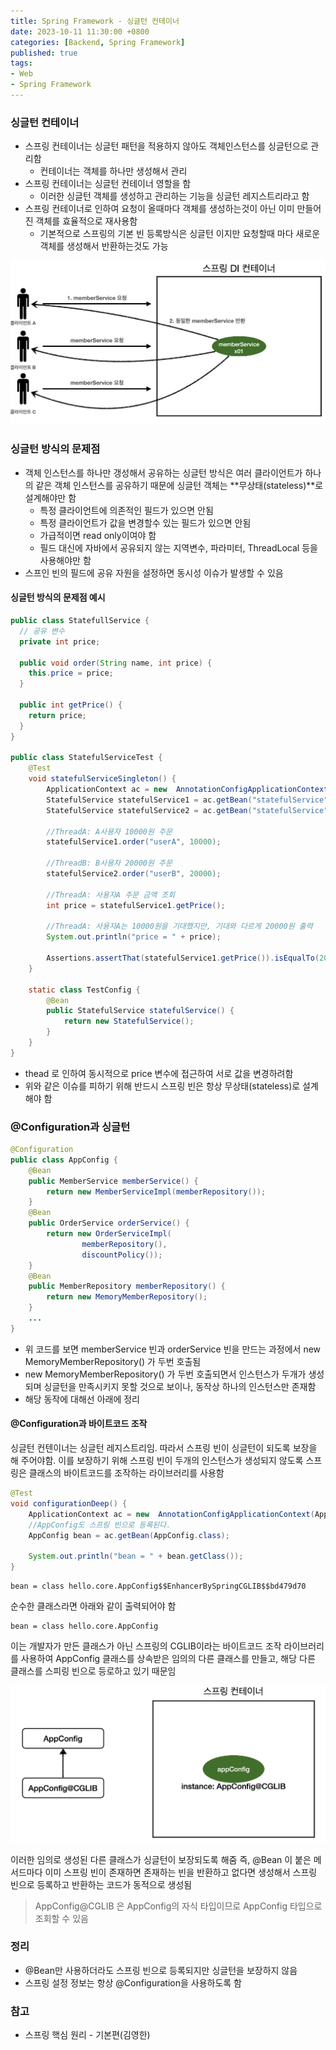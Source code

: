 ```yaml
---
title: Spring Framework - 싱글턴 컨테이너
date: 2023-10-11 11:30:00 +0800
categories: [Backend, Spring Framework]
published: true
tags:
- Web
- Spring Framework
---
```


### 싱글턴 컨테이너
 - 스프링 컨테이너는 싱글턴 패턴을 적용하지 않아도 객체인스턴스를 싱글턴으로 관리함
   - 컨테이너는 객체를 하나만 생성해서 관리
 - 스프링 컨테이너는 싱글턴 컨테이너 영할을 함
   - 이러한 싱글턴 객체를 생성하고 관리하는 기능을 싱글턴 레지스트리라고 함
 - 스프링 컨테이너로 인하여 요청이 올때마다 객체를 생성하는것이 아닌 이미 만들어진 객체를 효율적으로 재사용함
   - 기본적으로 스프링의 기본 빈 등록방식은 싱글턴 이지만 요청할때 마다 새로운 객체를 생성해서 반환하는것도 가능

![Alt text](/assets/posts/img/spring/spring_basic/spring_05_01.png)

### 싱글턴 방식의 문제점
 - 객체 인스턴스를 하나만 갱성해서 공유하는 싱글턴 방식은 여러 클라이언트가 하나의 같은 객체 인스턴스를 공유하기 때문에 싱글턴 객체는 **무상태(stateless)**로 설계해야만 함
   - 특정 클라이언트에 의존적인 필드가 있으면 안됨
   - 특정 클라이언트가 값을 변경할수 있는 필드가 있으면 안됨
   - 가급적이면 read only이여야 함
   - 필드 대신에 자바에서 공유되지 않는 지역변수, 파라미터, ThreadLocal 등을 사용해야만 함
 - 스프인 빈의 필드에 공유 자원을 설정하면 동시성 이슈가 발생할 수 있음

#### 싱글턴 방식의 문제점 예시
```java
public class StatefullService { 
  // 공유 변수 
  private int price;

  public void order(String name, int price) {
    this.price = price;
  }

  public int getPrice() {
    return price;
  }
}

public class StatefulServiceTest {
    @Test
    void statefulServiceSingleton() {
        ApplicationContext ac = new  AnnotationConfigApplicationContext(TestConfig.class);
        StatefulService statefulService1 = ac.getBean("statefulService",  StatefulService.class);
        StatefulService statefulService2 = ac.getBean("statefulService",  StatefulService.class);

        //ThreadA: A사용자 10000원 주문
        statefulService1.order("userA", 10000);

        //ThreadB: B사용자 20000원 주문
        statefulService2.order("userB", 20000);

        //ThreadA: 사용자A 주문 금액 조회
        int price = statefulService1.getPrice();

        //ThreadA: 사용자A는 10000원을 기대했지만, 기대와 다르게 20000원 출력
        System.out.println("price = " + price);

        Assertions.assertThat(statefulService1.getPrice()).isEqualTo(20000);
    }

    static class TestConfig {
        @Bean
        public StatefulService statefulService() {
            return new StatefulService();
        }
    }
}
```
 - thead 로 인하여 동시적으로 price 변수에 접근하여 서로 값을 변경하려함
 - 위와 같은 이슈를 피하기 위해 반드시 스프링 빈은 항상 무상태(stateless)로 설계해야 함

### @Configuration과 싱글턴
```java
@Configuration
public class AppConfig {
    @Bean
    public MemberService memberService() {
        return new MemberServiceImpl(memberRepository());
    }
    @Bean
    public OrderService orderService() {
        return new OrderServiceImpl(
                memberRepository(),
                discountPolicy());
    }
    @Bean
    public MemberRepository memberRepository() {
        return new MemoryMemberRepository();
    }
    ...
}
```
 - 위 코드를 보면 memberService 빈과 orderService 빈을 만드는 과정에서 new MemoryMemberRepository() 가 두번 호출됨
 - new MemoryMemberRepository() 가 두번 호출되면서 인스턴스가 두개가 생성되며 싱글턴을 만족시키지 못할 것으로 보이나, 동작상 하나의 인스턴스만 존재함
 - 해당 동작에 대해선 아래에 정리

#### @Configuration과 바이트코드 조작
싱글턴 컨텐이너는 싱글턴 레지스트리임. 따라서 스프링 빈이 싱글턴이 되도록 보장을 해 주어야함.
이를 보장하기 위해 스프링 빈이 두개의 인스턴스가 생성되지 않도록 스프링은 클래스의 바이트코드를 조작하는 라이브러리를 사용함

```java
@Test
void configurationDeep() {
    ApplicationContext ac = new  AnnotationConfigApplicationContext(AppConfig.class);
    //AppConfig도 스프링 빈으로 등록된다.
    AppConfig bean = ac.getBean(AppConfig.class);
    
    System.out.println("bean = " + bean.getClass());
}
```

```
bean = class hello.core.AppConfig$$EnhancerBySpringCGLIB$$bd479d70
```

순수한 클래스라면 아래와 같이 출력되어야 함
```
bean = class hello.core.AppConfig
```

이는 개발자가 만든 클래스가 아닌 스프링의 CGLIB이라는 바이트코드 조작 라이브러리를 사용하여 AppConfig 클래스를 상속받은 임의의 다른 클래스를 만들고, 해당 다른 클래스를 스피링 빈으로 등로하고 있기 때문임

![Alt text](/assets/posts/img/spring/spring_basic/spring_05_02.png)

이러한 임의로 생성된 다른 클래스가 싱글턴이 보장되도록 해줌
즉, @Bean 이 붙은 메서드마다 이미 스프링 빈이 존재하면 존재하는 빈을 반환하고 없다면 생성해서 스프링 빈으로 등록하고 반환하는 코드가 동적으로 생성됨 
> AppConfig@CGLIB 은 AppConfig의 자식 타입이므로 AppConfig 타입으로 조회할 수 있음

### 정리
 - @Bean만 사용하더라도 스프링 빈으로 등록되지만 싱글턴을 보장하지 않음
 - 스프링 설정 정보는 항상 @Configuration을 사용하도록 함

### 참고
 - 스프링 핵심 원리 - 기본편(김영한)
  